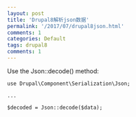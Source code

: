 ```yaml
---
layout: post
title: 'Drupal8解析json数据'
permalink: '/2017/07/drupal8json.html'
comments: 1
categories: Default
tags: drupal8
comments: 1
---
```

  
Use the Json::decode() method:  
  
  
```  
use Drupal\Component\Serialization\Json;  
  
...  
  
$decoded = Json::decode($data);  
```  

<div><br/></div>